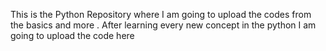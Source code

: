 This is the Python Repository where I am going to upload the codes from the basics and more .
After learning every new concept in the python I am going to upload the code here 
